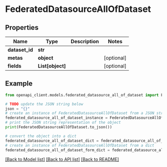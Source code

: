 # FederatedDatasourceAllOfDataset


## Properties

Name | Type | Description | Notes
------------ | ------------- | ------------- | -------------
**dataset_id** | **str** |  | 
**metas** | **object** |  | [optional] 
**fields** | **List[object]** |  | [optional] 

## Example

```python
from openapi_client.models.federated_datasource_all_of_dataset import FederatedDatasourceAllOfDataset

# TODO update the JSON string below
json = "{}"
# create an instance of FederatedDatasourceAllOfDataset from a JSON string
federated_datasource_all_of_dataset_instance = FederatedDatasourceAllOfDataset.from_json(json)
# print the JSON string representation of the object
print(FederatedDatasourceAllOfDataset.to_json())

# convert the object into a dict
federated_datasource_all_of_dataset_dict = federated_datasource_all_of_dataset_instance.to_dict()
# create an instance of FederatedDatasourceAllOfDataset from a dict
federated_datasource_all_of_dataset_form_dict = federated_datasource_all_of_dataset.from_dict(federated_datasource_all_of_dataset_dict)
```
[[Back to Model list]](../README.md#documentation-for-models) [[Back to API list]](../README.md#documentation-for-api-endpoints) [[Back to README]](../README.md)


